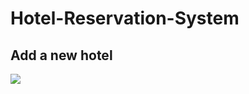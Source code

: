# Hotel-Reservation-System
<H2>Add a new hotel</H2>

![](https://github.com/NardosMe/Hotel-Reservation-System/blob/master/add_hotel.png?raw=true)
